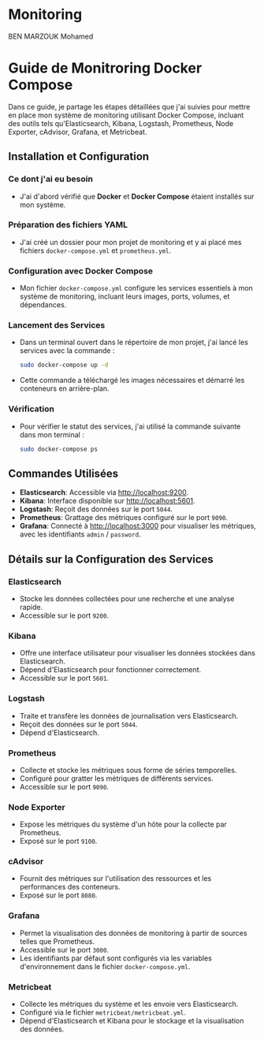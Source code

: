 # Monitoring
BEN MARZOUK Mohamed


# Guide de Monitroring Docker Compose

Dans ce guide, je partage les étapes détaillées que j'ai suivies pour mettre en place mon système de monitoring utilisant Docker Compose, incluant des outils tels qu'Elasticsearch, Kibana, Logstash, Prometheus, Node Exporter, cAdvisor, Grafana, et Metricbeat.

## Installation et Configuration

### Ce dont j'ai eu besoin

- J'ai d'abord vérifié que **Docker** et **Docker Compose** étaient installés sur mon système.

### Préparation des fichiers YAML

- J'ai créé un dossier pour mon projet de monitoring et y ai placé mes fichiers `docker-compose.yml` et `prometheus.yml`.

### Configuration avec Docker Compose

- Mon fichier `docker-compose.yml` configure les services essentiels à mon système de monitoring, incluant leurs images, ports, volumes, et dépendances.

### Lancement des Services

- Dans un terminal ouvert dans le répertoire de mon projet, j'ai lancé les services avec la commande :
  ```bash
  sudo docker-compose up -d
  ```
- Cette commande a téléchargé les images nécessaires et démarré les conteneurs en arrière-plan.

### Vérification

- Pour vérifier le statut des services, j'ai utilisé la commande suivante dans mon terminal :
  ```bash
  sudo docker-compose ps
  ```

## Commandes Utilisées

- **Elasticsearch**: Accessible via [http://localhost:9200](http://localhost:9200).
- **Kibana**: Interface disponible sur [http://localhost:5601](http://localhost:5601).
- **Logstash**: Reçoit des données sur le port `5044`.
- **Prometheus**: Grattage des métriques configuré sur le port `9090`.
- **Grafana**: Connecté à [http://localhost:3000](http://localhost:3000) pour visualiser les métriques, avec les identifiants `admin` / `password`.

## Détails sur la Configuration des Services

### Elasticsearch

- Stocke les données collectées pour une recherche et une analyse rapide.
- Accessible sur le port `9200`.

### Kibana

- Offre une interface utilisateur pour visualiser les données stockées dans Elasticsearch.
- Dépend d'Elasticsearch pour fonctionner correctement.
- Accessible sur le port `5601`.

### Logstash

- Traite et transfère les données de journalisation vers Elasticsearch.
- Reçoit des données sur le port `5044`.
- Dépend d'Elasticsearch.

### Prometheus

- Collecte et stocke les métriques sous forme de séries temporelles.
- Configuré pour gratter les métriques de différents services.
- Accessible sur le port `9090`.

### Node Exporter

- Expose les métriques du système d'un hôte pour la collecte par Prometheus.
- Exposé sur le port `9100`.

### cAdvisor

- Fournit des métriques sur l'utilisation des ressources et les performances des conteneurs.
- Exposé sur le port `8080`.

### Grafana

- Permet la visualisation des données de monitoring à partir de sources telles que Prometheus.
- Accessible sur le port `3000`.
- Les identifiants par défaut sont configurés via les variables d'environnement dans le fichier `docker-compose.yml`.

### Metricbeat

- Collecte les métriques du système et les envoie vers Elasticsearch.
- Configuré via le fichier `metricbeat/metricbeat.yml`.
- Dépend d'Elasticsearch et Kibana pour le stockage et la visualisation des données.
